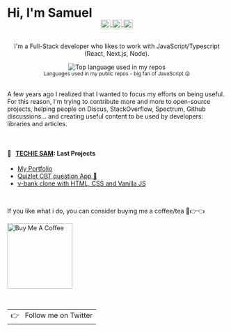 # Hi, I'm Samuel

<div align="right">
  <a href="https://techie-sam.vercel.app">
  </a>
</div>

<p align="center">
  <a href="https://techie-sam.vercel.app">
  </a>
</p>

<p align="center" style="margin: -20px 0 30px">
    <a href="https://www.instagram.com/techie-sam/" target="_blank">
    <img align="center" alt="Techie Sam Instagram" width="22px" src="https://raw.githubusercontent.com/hussainweb/hussainweb/main/icons/instagram.png" />
    </a>
    </a>
    <a href="https://twitter.com/techie_sam" target="_blank">
    <img align="center" alt="Techie Sam | Twitter" width="22px" src="https://raw.githubusercontent.com/peterthehan/peterthehan/master/assets/twitter.svg" />
    </a>
    <a href="https://www.linkedin.com/in/techie-sam/" target="_blank">
    <img align="center" alt="Techie Sam LinkedIN" width="22px" src="https://raw.githubusercontent.com/peterthehan/peterthehan/master/assets/linkedin.svg" />
    </a>
</p>

<p align="center">I'm a Full-Stack developer who likes to work with JavaScript/Typescript (React, Next.js, Node). </p> 

<div align="center">
  <img width="" src="https://github-readme-stats.vercel.app/api/top-langs/?username=aralroca&layout=compact&hide_title=1&card_width=300" alt="Top language used in my repos" />
  <br />
  <small>Languages used in my public repos - big fan of JavaScript 😛</small>
  <br />
  <br />
</div>

A few years ago I realized that I wanted to focus my efforts on being useful. For this reason, I'm trying to contribute more and more to open-source projects, helping people on Discus, StackOverflow, Spectrum, Github discussions... and creating useful content to be used by developers: libraries and articles. 

<br />

#### 📖 &nbsp;&nbsp;[TECHIE SAM](https://techiesam.vercel.app): Last  Projects
 
* [My Portfolio](https://techiesam.vercel.app) 
* [Quizlet CBT question App 🌊](https://quizlet001.vercel.app) 
* [v-bank clone with HTML, CSS and Vanilla JS](https://v-bank001.vercel.app) 

<br />

If you like what i do, you can consider buying me a coffee/tea 🥺👉👈

<a href="https://www.buymeacoffee.com/techiesam" target="_blank"><img src="https://cdn.buymeacoffee.com/buttons/v2/default-red.png" alt="Buy Me A Coffee" width="150" ></a>

<br />
<a href="https://twitter.com/techie-sam">
  <table align="right">
      <tr>
          <td>
            👉 &nbsp;&nbsp;Follow me on Twitter
          </td>
      </tr>
  </table>
</a>
